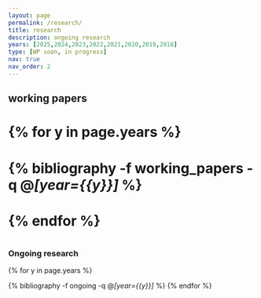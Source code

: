 ```yaml
---
layout: page
permalink: /research/
title: research
description: ongoing research
years: [2025,2024,2023,2022,2021,2020,2019,2018]
type: [WP soon, in progress]
nav: true
nav_order: 2
---
```



## working papers
# <div class="publications">

# {% for y in page.years %}
  # <!-- <h2 class="year">{{y}}</h2> -->
  # {% bibliography -f working_papers -q @*[year={{y}}]* %}
# {% endfor %}

# </div>

### Ongoing research
<div class="publications">

{% for y in page.years %}
  <!-- <h2 class="year">{{y}}</h2> -->
  {% bibliography -f ongoing -q @*[year={{y}}]* %}
{% endfor %}

</div>
